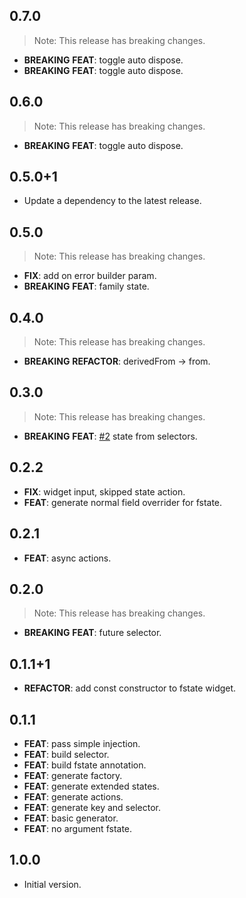 ## 0.7.0

> Note: This release has breaking changes.

 - **BREAKING** **FEAT**: toggle auto dispose.
 - **BREAKING** **FEAT**: toggle auto dispose.

## 0.6.0

> Note: This release has breaking changes.

 - **BREAKING** **FEAT**: toggle auto dispose.

## 0.5.0+1

 - Update a dependency to the latest release.

## 0.5.0

> Note: This release has breaking changes.

 - **FIX**: add on error builder param.
 - **BREAKING** **FEAT**: family state.

## 0.4.0

> Note: This release has breaking changes.

 - **BREAKING** **REFACTOR**: derivedFrom -> from.

## 0.3.0

> Note: This release has breaking changes.

 - **BREAKING** **FEAT**: [#2](https://github.com/wurikiji/fstate.git/issues/2) state from selectors.

## 0.2.2

 - **FIX**: widget input, skipped state action.
 - **FEAT**: generate normal field overrider for fstate.

## 0.2.1

 - **FEAT**: async actions.

## 0.2.0

> Note: This release has breaking changes.

 - **BREAKING** **FEAT**: future selector.

## 0.1.1+1

 - **REFACTOR**: add const constructor to fstate widget.

## 0.1.1

 - **FEAT**: pass simple injection.
 - **FEAT**: build selector.
 - **FEAT**: build fstate annotation.
 - **FEAT**: generate factory.
 - **FEAT**: generate extended states.
 - **FEAT**: generate actions.
 - **FEAT**: generate key and selector.
 - **FEAT**: basic generator.
 - **FEAT**: no argument fstate.

## 1.0.0

- Initial version.
